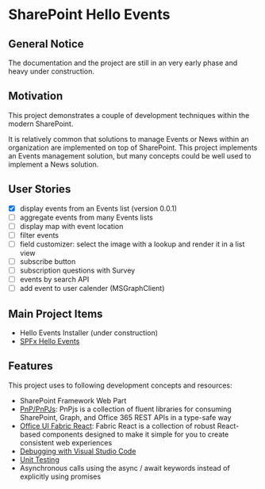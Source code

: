 ﻿# SharePoint Hello Events

## General Notice

The documentation and the project are still in an very early phase and heavy under construction.

## Motivation

This project demonstrates a couple of development techniques within the modern SharePoint.

It is relatively common that solutions to manage Events or News within an organization are implemented on top of SharePoint. This project implements an Events management solution, but many concepts could be well used to implement a News solution.

## User Stories

* [x] display events from an Events list (version 0.0.1)
* [ ] aggregate events from many Events lists
* [ ] display map with event location
* [ ] filter events
* [ ] field customizer: select the image with a lookup and render it in a list view 
* [ ] subscribe button
* [ ] subscription questions with Survey
* [ ] events by search API
* [ ] add event to user calender (MSGraphClient)

## Main Project Items

* Hello Events Installer (under construction)
* [SPFx Hello Events](./spfx-hello-events)

## Features

This project uses to following development concepts and resources:

- SharePoint Framework Web Part
- [PnP/PnPJs](https://pnp.github.io/pnpjs/): PnPjs is a collection of fluent libraries for consuming SharePoint, Graph, and Office 365 REST APIs in a type-safe way  
- [Office UI Fabric React](https://github.com/OfficeDev/office-ui-fabric-react): Fabric React is a collection of robust React-based components designed to make it simple for you to create consistent web experiences
- [Debugging with Visual Studio Code](https://github.com/leberns/sp-hello-events/wiki/Debugging-a-SPFx-Project-with-Visual-Studio-Code)
- [Unit Testing](https://github.com/leberns/sp-hello-events/wiki/Jest-Testing-a-SPFx-Project)
- Asynchronous calls using the async / await keywords instead of explicitly using promises
